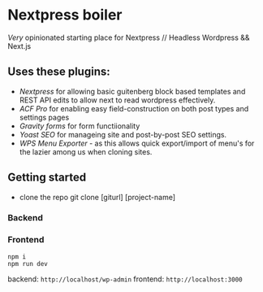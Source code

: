 # Nextpress boiler

_Very_ opinionated starting place for Nextpress // Headless Wordpress && Next.js

## Uses these plugins:

- _Nextpress_ for allowing basic guitenberg block based templates and REST API edits to allow next to read wordpress effectively.
- _ACF Pro_ for enabling easy field-construction on both post types and settings pages
- _Gravity forms_ for form functiionality
- _Yoast SEO_ for manageing site and post-by-post SEO settings.
- _WPS Menu Exporter_ - as this allows quick export/import of menu's for the lazier among us when cloning sites.

## Getting started

- clone the repo git clone [giturl] [project-name]

### Backend

### Frontend

```
npm i
npm run dev
```

backend: `http://localhost/wp-admin`
frontend: `http://localhost:3000`
